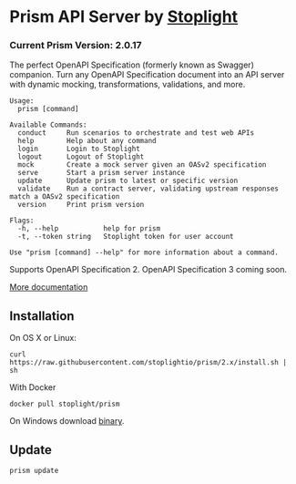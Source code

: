 # Prism API Server by [Stoplight](http://stoplight.io/?utm_source=github&utm_medium=prism)

### Current Prism Version: 2.0.17

The perfect OpenAPI Specification (formerly known as Swagger) companion. Turn any OpenAPI Specification document into an API server with dynamic mocking, transformations, validations, and more.

```shell
Usage:
  prism [command]

Available Commands:
  conduct     Run scenarios to orchestrate and test web APIs
  help        Help about any command
  login       Login to Stoplight
  logout      Logout of Stoplight
  mock        Create a mock server given an OASv2 specification
  serve       Start a prism server instance
  update      Update prism to latest or specific version
  validate    Run a contract server, validating upstream responses match a OASv2 specification
  version     Print prism version

Flags:
  -h, --help           help for prism
  -t, --token string   Stoplight token for user account

Use "prism [command] --help" for more information about a command.
```

Supports OpenAPI Specification 2. OpenAPI Specification 3 coming soon.

[More documentation](https://docs.stoplight.io/mocking/introduction?utm_source=github&utm_medium=prism)

## Installation

On OS X or Linux:

```
curl https://raw.githubusercontent.com/stoplightio/prism/2.x/install.sh | sh
```

With Docker

```
docker pull stoplight/prism
```

On Windows download [binary](https://github.com/stoplightio/prism/releases).

## Update

```
prism update
```
